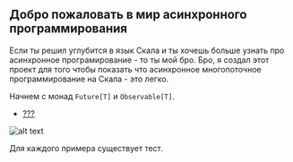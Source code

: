 ## Добро пожаловать в мир асинхронного программирования

Если ты решил углубится в язык Скала и ты хочешь больше узнать про асинхронное програмирование - то ты мой бро. Бро, я создал этот проект для того чтобы показать что асинхронное многопоточное программирование на Скала - это легко.

Начнем с монад `Future[T]` и `Observable[T]`.
 


* [???](https://github.com/steklopod/Timely-Effects/blob/master/src/main/resources/readmes/first_page.md)


![alt text](https://github.com/steklopod/Timely-Effects/blob/master/src/main/resources/images/timings_on_tipical_ops_on_typical_pc.png "time of ops")


Для каждого примера существует тест.
